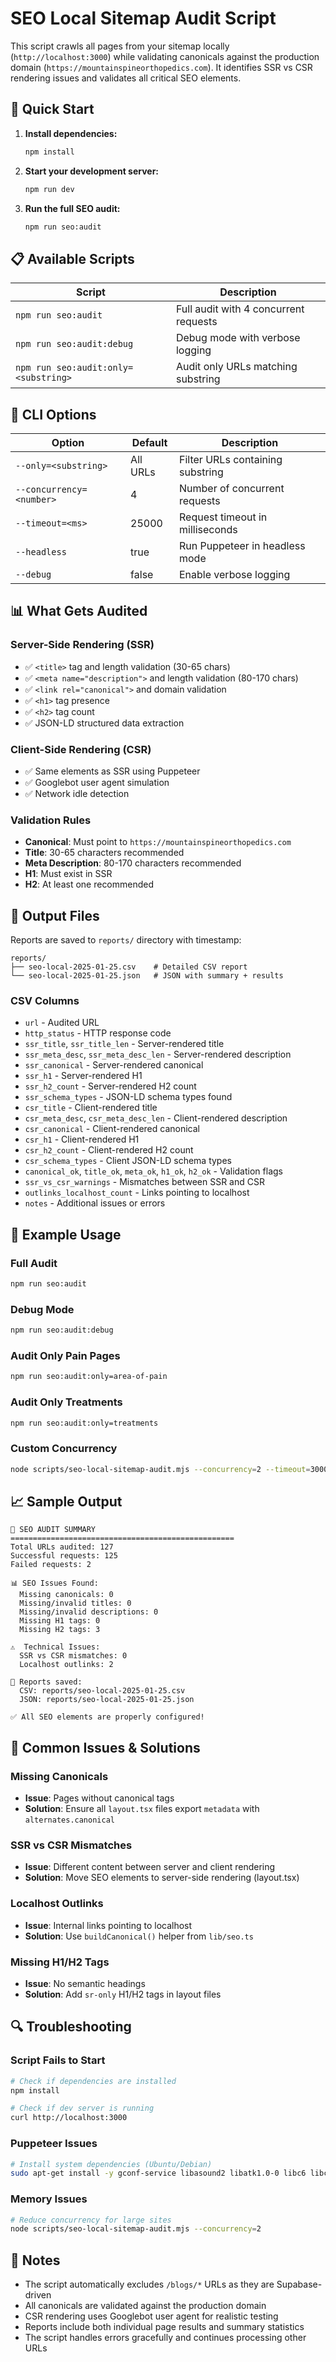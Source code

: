 # SEO Local Sitemap Audit Script

This script crawls all pages from your sitemap locally (`http://localhost:3000`) while validating canonicals against the production domain (`https://mountainspineorthopedics.com`). It identifies SSR vs CSR rendering issues and validates all critical SEO elements.

## 🚀 Quick Start

1. **Install dependencies:**
   ```bash
   npm install
   ```

2. **Start your development server:**
   ```bash
   npm run dev
   ```

3. **Run the full SEO audit:**
   ```bash
   npm run seo:audit
   ```

## 📋 Available Scripts

| Script | Description |
|--------|-------------|
| `npm run seo:audit` | Full audit with 4 concurrent requests |
| `npm run seo:audit:debug` | Debug mode with verbose logging |
| `npm run seo:audit:only=<substring>` | Audit only URLs matching substring |

## 🔧 CLI Options

| Option | Default | Description |
|--------|---------|-------------|
| `--only=<substring>` | All URLs | Filter URLs containing substring |
| `--concurrency=<number>` | 4 | Number of concurrent requests |
| `--timeout=<ms>` | 25000 | Request timeout in milliseconds |
| `--headless` | true | Run Puppeteer in headless mode |
| `--debug` | false | Enable verbose logging |

## 📊 What Gets Audited

### Server-Side Rendering (SSR)
- ✅ `<title>` tag and length validation (30-65 chars)
- ✅ `<meta name="description">` and length validation (80-170 chars)
- ✅ `<link rel="canonical">` and domain validation
- ✅ `<h1>` tag presence
- ✅ `<h2>` tag count
- ✅ JSON-LD structured data extraction

### Client-Side Rendering (CSR)
- ✅ Same elements as SSR using Puppeteer
- ✅ Googlebot user agent simulation
- ✅ Network idle detection

### Validation Rules
- **Canonical**: Must point to `https://mountainspineorthopedics.com`
- **Title**: 30-65 characters recommended
- **Meta Description**: 80-170 characters recommended
- **H1**: Must exist in SSR
- **H2**: At least one recommended

## 📁 Output Files

Reports are saved to `reports/` directory with timestamp:

```
reports/
├── seo-local-2025-01-25.csv    # Detailed CSV report
└── seo-local-2025-01-25.json   # JSON with summary + results
```

### CSV Columns
- `url` - Audited URL
- `http_status` - HTTP response code
- `ssr_title`, `ssr_title_len` - Server-rendered title
- `ssr_meta_desc`, `ssr_meta_desc_len` - Server-rendered description
- `ssr_canonical` - Server-rendered canonical
- `ssr_h1` - Server-rendered H1
- `ssr_h2_count` - Server-rendered H2 count
- `ssr_schema_types` - JSON-LD schema types found
- `csr_title` - Client-rendered title
- `csr_meta_desc`, `csr_meta_desc_len` - Client-rendered description
- `csr_canonical` - Client-rendered canonical
- `csr_h1` - Client-rendered H1
- `csr_h2_count` - Client-rendered H2 count
- `csr_schema_types` - Client JSON-LD schema types
- `canonical_ok`, `title_ok`, `meta_ok`, `h1_ok`, `h2_ok` - Validation flags
- `ssr_vs_csr_warnings` - Mismatches between SSR and CSR
- `outlinks_localhost_count` - Links pointing to localhost
- `notes` - Additional issues or errors

## 🎯 Example Usage

### Full Audit
```bash
npm run seo:audit
```

### Debug Mode
```bash
npm run seo:audit:debug
```

### Audit Only Pain Pages
```bash
npm run seo:audit:only=area-of-pain
```

### Audit Only Treatments
```bash
npm run seo:audit:only=treatments
```

### Custom Concurrency
```bash
node scripts/seo-local-sitemap-audit.mjs --concurrency=2 --timeout=30000
```

## 📈 Sample Output

```
🎯 SEO AUDIT SUMMARY
==================================================
Total URLs audited: 127
Successful requests: 125
Failed requests: 2

📊 SEO Issues Found:
  Missing canonicals: 0
  Missing/invalid titles: 0
  Missing/invalid descriptions: 0
  Missing H1 tags: 0
  Missing H2 tags: 3

⚠️  Technical Issues:
  SSR vs CSR mismatches: 0
  Localhost outlinks: 2

📁 Reports saved:
  CSV: reports/seo-local-2025-01-25.csv
  JSON: reports/seo-local-2025-01-25.json

✅ All SEO elements are properly configured!
```

## 🚨 Common Issues & Solutions

### Missing Canonicals
- **Issue**: Pages without canonical tags
- **Solution**: Ensure all `layout.tsx` files export `metadata` with `alternates.canonical`

### SSR vs CSR Mismatches
- **Issue**: Different content between server and client rendering
- **Solution**: Move SEO elements to server-side rendering (layout.tsx)

### Localhost Outlinks
- **Issue**: Internal links pointing to localhost
- **Solution**: Use `buildCanonical()` helper from `lib/seo.ts`

### Missing H1/H2 Tags
- **Issue**: No semantic headings
- **Solution**: Add `sr-only` H1/H2 tags in layout files

## 🔍 Troubleshooting

### Script Fails to Start
```bash
# Check if dependencies are installed
npm install

# Check if dev server is running
curl http://localhost:3000
```

### Puppeteer Issues
```bash
# Install system dependencies (Ubuntu/Debian)
sudo apt-get install -y gconf-service libasound2 libatk1.0-0 libc6 libcairo2 libcups2 libdbus-1-3 libexpat1 libfontconfig1 libgcc1 libgconf-2-4 libgdk-pixbuf2.0-0 libglib2.0-0 libgtk-3-0 libnspr4 libpango-1.0-0 libpangocairo-1.0-0 libstdc++6 libx11-6 libx11-xcb1 libxcb1 libxcomposite1 libxcursor1 libxdamage1 libxext6 libxfixes3 libxi6 libxrandr2 libxrender1 libxss1 libxtst6 ca-certificates fonts-liberation libappindicator1 libnss3 lsb-release xdg-utils wget
```

### Memory Issues
```bash
# Reduce concurrency for large sites
node scripts/seo-local-sitemap-audit.mjs --concurrency=2
```

## 📝 Notes

- The script automatically excludes `/blogs/*` URLs as they are Supabase-driven
- All canonicals are validated against the production domain
- CSR rendering uses Googlebot user agent for realistic testing
- Reports include both individual page results and summary statistics
- The script handles errors gracefully and continues processing other URLs
